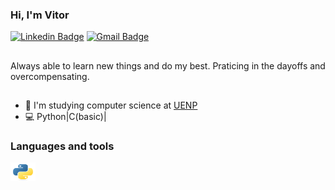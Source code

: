 ### Hi, I'm Vitor

[![Linkedin Badge](https://img.shields.io/badge/-Vitor%20Kauã-12f?style=flat-square&logo=Linkedin&logoColor=white&link=https://www.linkedin.com/in/vitor-kauã-oliveira-de-souza/)](https://www.linkedin.com/in/vitor-kauã-oliveira-de-souza/) 
[![Gmail Badge](https://img.shields.io/badge/-vitorkosejt@gmail.com-12f?style=flat-square&logo=Gmail&logoColor=white&link=mailto:diego.schell.f@gmail.com)](mailto:diego.schell.f@gmail.com)
 
 ##
 
 Always able to learn new things and do my best. Praticing in the dayoffs and overcompensating.
 
 ##
 
- 📕   I'm studying computer science at [UENP](https://uenp.edu.br)
- 💻  Python|C(basic)|

### Languages and tools

  <img align="center" alt="Rafa-Python" height="30" width="40" src="https://raw.githubusercontent.com/devicons/devicon/master/icons/python/python-original.svg">

<!---
vitorkos/vitorkos is a ✨ special ✨ repository because its `README.md` (this file) appears on your GitHub profile.
You can click the Preview link to take a look at your changes.
--->
